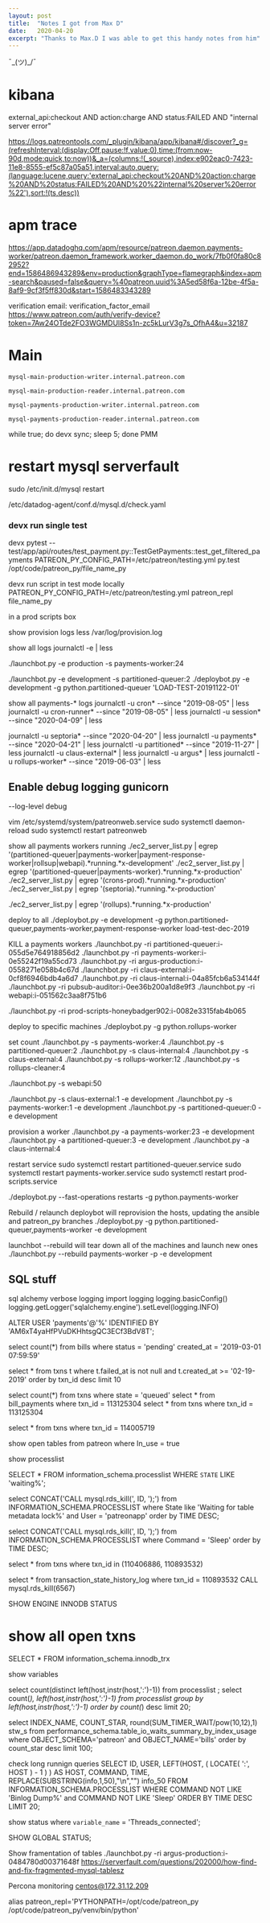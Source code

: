 ```yaml
---
layout: post
title:  "Notes I got from Max D"
date:   2020-04-20
excerpt: "Thanks to Max.D I was able to get this handy notes from him"
---
```


¯\_(ツ)_/¯
# kibana
external_api:checkout AND action:charge AND status:FAILED AND "internal server error"

https://logs.patreontools.com/_plugin/kibana/app/kibana#/discover?_g=(refreshInterval:(display:Off,pause:!f,value:0),time:(from:now-90d,mode:quick,to:now))&_a=(columns:!(_source),index:e902eac0-7423-11e8-8555-ef5c87a05a51,interval:auto,query:(language:lucene,query:'external_api:checkout%20AND%20action:charge%20AND%20status:FAILED%20AND%20%22internal%20server%20error%22'),sort:!(ts,desc))

# apm trace
https://app.datadoghq.com/apm/resource/patreon.daemon.payments-worker/patreon.daemon_framework.worker_daemon.do_work/7fb0f0fa80c82952?end=1586486943289&env=production&graphType=flamegraph&index=apm-search&paused=false&query=%40patreon.uuid%3A5ed58f6a-12be-4f5a-8af9-9cf3f5ff830d&start=1586483343289


verification email: verification_factor_email
https://www.patreon.com/auth/verify-device?token=7Aw24OTde2FO3WGMDUl8Ss1n-zc5kLurV3g7s_OfhA4&u=32187

# Main
```
mysql-main-production-writer.internal.patreon.com

mysql-main-production-reader.internal.patreon.com

mysql-payments-production-writer.internal.patreon.com

mysql-payments-production-reader.internal.patreon.com
```

while true; do devx sync; sleep 5; done
PMM

# restart mysql serverfault
 sudo /etc/init.d/mysql restart

/etc/datadog-agent/conf.d/mysql.d/check.yaml

### devx run single test 
devx pytest -- test/app/api/routes/test_payment.py::TestGetPayments::test_get_filtered_payments
PATREON_PY_CONFIG_PATH=/etc/patreon/testing.yml py.test /opt/code/patreon_py/file_name_py

devx run script in test mode locally
PATREON_PY_CONFIG_PATH=/etc/patreon/testing.yml patreon_repl file_name_py

in a prod scripts box 

show provision logs
less /var/log/provision.log 

show all logs
journalctl -e | less

./launchbot.py -e production -s payments-worker:24

./launchbot.py -e development -s partitioned-queuer:2
./deploybot.py -e development -g python.partitioned-queuer 'LOAD-TEST-20191122-01'


show all payments-* logs
journalctl -u cron* --since "2019-08-05"  | less
journalctl -u cron-runner* --since "2019-08-05"  | less
journalctl -u session* --since "2020-04-09"  | less


journalctl -u septoria* --since "2020-04-20"  | less
journalctl -u payments* --since "2020-04-21"  | less
journalctl -u partitioned* --since "2019-11-27" | less
journalctl -u claus-external* | less
journalctl -u argus* | less
journalctl -u rollups-worker* --since "2019-06-03" | less


Enable debug logging gunicorn
------------------------------
--log-level debug

vim /etc/systemd/system/patreonweb.service
sudo systemctl daemon-reload
sudo systemctl restart patreonweb


show all payments workers running
./ec2_server_list.py | egrep '(partitioned-queuer|payments-worker|payment-response-worker|rollsup|webapi).*running.*x-development'
./ec2_server_list.py | egrep '(partitioned-queuer|payments-worker).*running.*x-production'
./ec2_server_list.py | egrep '(crons-prod).*running.*x-production'
./ec2_server_list.py | egrep '(septoria).*running.*x-production'

./ec2_server_list.py | egrep '(rollups).*running.*x-production'

deploy to all
./deploybot.py -e development -g python.partitioned-queuer,payments-worker,payment-response-worker load-test-dec-2019

KILL a payments workers
./launchbot.py -ri partitioned-queuer:i-055d5e764918856d2
./launchbot.py -ri payments-worker:i-0e55242f19a55cd73
./launchbot.py -ri argus-production:i-0558271e058b4c67d
./launchbot.py -ri claus-external:i-0cf8f6946bdb4a6d7
./launchbot.py -ri claus-internal:i-04a85fcb6a534144f
./launchbot.py -ri pubsub-auditor:i-0ee36b200a1d8e9f3
./launchbot.py -ri webapi:i-051562c3aa8f751b6

./launchbot.py -ri prod-scripts-honeybadger902:i-0082e3315fab4b065

deploy to specific machines
./deploybot.py <your sha> -g python.rollups-worker


set count 
./launchbot.py -s payments-worker:4
./launchbot.py -s partitioned-queuer:2
./launchbot.py -s claus-internal:4
./launchbot.py -s claus-external:4
./launchbot.py -s rollups-worker:12
./launchbot.py -s rollups-cleaner:4

./launchbot.py -s webapi:50

./launchbot.py -s claus-external:1 -e development
./launchbot.py -s payments-worker:1 -e development
./launchbot.py -s partitioned-queuer:0 -e development

provision a worker
./launchbot.py -a payments-worker:23 -e development
./launchbot.py -a partitioned-queuer:3 -e development
./launchbot.py -a claus-internal:4

restart service
sudo systemctl restart partitioned-queuer.service
sudo systemctl restart payments-worker.service
sudo systemctl restart prod-scripts.service

./deploybot.py --fast-operations restarts -g python.payments-worker

Rebuild / relaunch
deploybot will reprovision the hosts, updating the ansible and patreon_py branches
./deploybot.py -g python.partitioned-queuer,payments-worker -e development

launchbot --rebuild will tear down all of the machines and launch new ones
./launchbot.py --rebuild  payments-worker -p <your ansible branch> -e development


SQL stuff
----------
sql alchemy verbose logging
import logging
logging.basicConfig()
logging.getLogger('sqlalchemy.engine').setLevel(logging.INFO)

ALTER USER 'payments'@'%' IDENTIFIED BY 'AM6xT4yaHfPVuDKHhtsgQC3ECf3BdV8T';

select count(*) from bills where status = 'pending' created_at = '2019-03-01 07:59:59'

select * from txns t where t.failed_at is not null and t.created_at >= '02-19-2019' order by txn_id desc limit 10

select count(*) from txns where state = 'queued'
select * from bill_payments where txn_id = 113125304
select * from txns where txn_id = 113125304

select * from txns where txn_id = 114005719

show open tables from patreon where In_use = true

show processlist

SELECT * FROM information_schema.processlist WHERE `STATE` LIKE 'waiting%';

select CONCAT('CALL mysql.rds_kill(', ID, ');')  from INFORMATION_SCHEMA.PROCESSLIST where State like 'Waiting for table metadata lock%' and User = 'patreonapp' order by TIME DESC;


select CONCAT('CALL mysql.rds_kill(', ID, ');')  from INFORMATION_SCHEMA.PROCESSLIST where Command = 'Sleep' order by TIME DESC;

select * from txns where txn_id in (110406886, 110893532)

select * from transaction_state_history_log where txn_id = 110893532
CALL mysql.rds_kill(6567)

SHOW ENGINE INNODB STATUS

# show all open txns
SELECT * FROM information_schema.innodb_trx


show variables

select count(distinct left(host,instr(host,':')-1)) from processlist ;
select count(*), left(host,instr(host,':')-1) from processlist group by left(host,instr(host,':')-1) order by count(*) desc limit 20;

select INDEX_NAME, COUNT_STAR, round(SUM_TIMER_WAIT/pow(10,12),1) stw_s
from performance_schema.table_io_waits_summary_by_index_usage
where OBJECT_SCHEMA='patreon' and OBJECT_NAME='bills' order by count_star desc limit 100;

check long runnign queries
SELECT ID, USER, LEFT(HOST, ( LOCATE( ':', HOST ) - 1 ) ) AS HOST, COMMAND, TIME, REPLACE(SUBSTRING(info,1,50),"\n","") info_50 FROM INFORMATION_SCHEMA.PROCESSLIST WHERE COMMAND NOT LIKE 'Binlog Dump%' and COMMAND NOT LIKE 'Sleep' ORDER BY TIME DESC LIMIT 20;


show status where `variable_name` = 'Threads_connected';

SHOW GLOBAL STATUS;


Show framentation  of tables
./launchbot.py -ri argus-production:i-0484780d00371648f
https://serverfault.com/questions/202000/how-find-and-fix-fragmented-mysql-tablesz


Percona monitoring
centos@172.31.12.209


alias patreon_repl='PYTHONPATH=/opt/code/patreon_py /opt/code/patreon_py/venv/bin/python'


